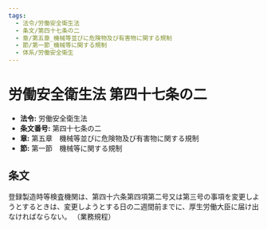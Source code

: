 ```yaml
---
tags:
  - 法令/労働安全衛生法
  - 条文/第四十七条の二
  - 章/第五章_機械等並びに危険物及び有害物に関する規制
  - 節/第一節_機械等に関する規制
  - 体系/労働安全衛生
---
```

# 労働安全衛生法 第四十七条の二

- **法令:** 労働安全衛生法
- **条文番号:** 第四十七条の二
- **章:** 第五章　機械等並びに危険物及び有害物に関する規制
- **節:** 第一節　機械等に関する規制

## 条文
登録製造時等検査機関は、第四十六条第四項第二号又は第三号の事項を変更しようとするときは、変更しようとする日の二週間前までに、厚生労働大臣に届け出なければならない。
（業務規程）

